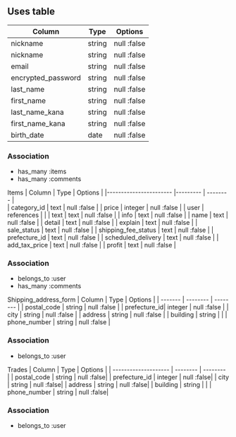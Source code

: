 




## Uses table

| Column                | Type   | Options     |
|---------------------  |------- | ---------   |
| nickname              | string | null :false | 
| nickname              | string | null :false | 
| email                 | string | null :false |
| encrypted_password    | string | null :false |
| last_name             | string | null :false |
| first_name            | string | null :false |
| last_name_kana        | string | null :false |
| first_name_kana       | string | null :false |
| birth_date            | date   | null :false |


### Association
* has_many :items
* has_many :comments





Items
| Column                  | Type       | Options       |
|-----------------------  |---------   | --------      |             
| category_id             | text       | null :false   |
| price                   | integer    | null :false   |
| user                    | references |               | 
| text                    | text       | null :false   |
| info                    | text       | null :false   |
| name                    | text       | null :false   |
| detail                  | text       | null :false   |
| explain                 | text       | null :false   |
| sale_status             | text       | null :false   |
| shipping_fee_status     | text       | null :false   |
| prefecture_id           | text       | null :false   |
| scheduled_delivery      | text       | null :false   |
| add_tax_price           | text       | null :false   |
| profit                  | text       | null :false   |

### Association
- belongs_to :user
- has_many   :comments


Shipping_address_form
| Column       | Type       | Options      |
| -------      | --------   | --------     |
| postal_code  | string     |  null :false |
| prefecture_id| integer    |  null :false |
| city         | string     |  null :false |
| address      | string     |  null :false |
| building     | string     |              |
| phone_number | string     |  null :false |

### Association
- belongs_to :user
 





Trades
| Column                | Type       | Options     |
| --------------------  | --------   | --------    |
| postal_code           | string     | null  :false|
| prefecture_id         | integer    | null  :false|
| city                  | string     | null  :false|
| address               | string     | null  :false|
| building              | string     |             |
| phone_number          | string     | null  :false|

### Association
- belongs_to :user
